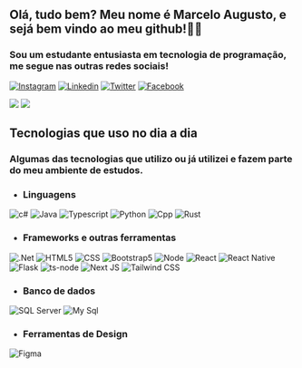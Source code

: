 ## Olá, tudo bem? Meu nome é Marcelo Augusto, e sejá bem vindo ao meu github!🖖🏻

### Sou um estudante entusiasta em tecnologia de programação, me segue nas outras redes sociais!

[![Instagram](https://img.shields.io/badge/Instagram-E4405F?style=for-the-badge&logo=instagram&logoColor=white)](https://www.instagram.com/marcelo.augusto1234/)
[![Linkedin](https://img.shields.io/badge/LinkedIn-0077B5?style=for-the-badge&logo=linkedin&logoColor=white)](https://www.linkedin.com/in/marcelo-augusto-825b2b202/)
[![Twitter](https://img.shields.io/badge/Twitter-1DA1F2?style=for-the-badge&logo=twitter&logoColor=white)](https://twitter.com/Telo_Augusto_O)
[![Facebook](https://img.shields.io/badge/Facebook-1877F2?style=for-the-badge&logo=facebook&logoColor=white)](https://www.facebook.com/profile.php?id=100042692251604)
<div style="display: inline_block, width:100%">
 <img src="https://github-readme-stats-sigma-five.vercel.app/api?username=Marcelo-A-O-S&show_icons=true&theme=dark"/>
 <img src="https://github-readme-stats-sigma-five.vercel.app/api/top-langs/?username=Marcelo-A-O-S&langs_count=6&layout=compact&theme=dark"/>
 
</div>
<div>
 <h2>Tecnologias que uso no dia a dia</h2>
 <h3>Algumas das tecnologias que utilizo ou já utilizei e fazem parte do meu ambiente de estudos.</h3>
</div>

 - ### Linguagens 
<div style="display:inline_block">
  <img alignm="center" alt="c#" src="https://img.shields.io/badge/C%23-239120?style=for-the-badge&logo=c-sharp&logoColor=white"/>
  <img alignm="center" alt="Java" src="https://img.shields.io/badge/Java-ED8B00?style=for-the-badge&logo=java&logoColor=white"/>
  <img alignm="center" alt="Typescript" src="https://img.shields.io/badge/TypeScript-007ACC?style=for-the-badge&logo=typescript&logoColor=white"/>
 <img alignm="center" alt="Python" src="https://img.shields.io/badge/Python-3776AB?style=for-the-badge&logo=python&logoColor=white"/>
 <img alignm="center" alt="Cpp" src="https://img.shields.io/badge/C%2B%2B-00599C?style=for-the-badge&logo=c%2B%2B&logoColor=white"/>
  <img alignm="center" alt="Rust" src="https://img.shields.io/badge/rust-%23000000.svg?style=for-the-badge&logo=rust&logoColor=white"/>
 <div>

  - ### Frameworks e outras ferramentas
<div style="display: inline_block">
 <img alignm="center" alt=".Net" src="https://img.shields.io/badge/.NET-5C2D91?style=for-the-badge&logo=.net&logoColor=white"/>
 <img alignm="center" alt="HTML5" src="https://img.shields.io/badge/HTML5-E34F26?style=for-the-badge&logo=html5&logoColor=white"/>
 <img alignm="center" alt="CSS" src="https://img.shields.io/badge/CSS-239120?&style=for-the-badge&logo=css3&logoColor=white"/>
 <img alignm="center" alt="Bootstrap5" src="https://img.shields.io/badge/Bootstrap-563D7C?style=for-the-badge&logo=bootstrap&logoColor=white"/>
 <img alignm="center" alt="Node" src="https://img.shields.io/badge/Node.js-43853D?style=for-the-badge&logo=node.js&logoColor=white"/>
 <img alignm="center" alt="React" src="https://img.shields.io/badge/React-20232A?style=for-the-badge&logo=react&logoColor=61DAFB"/>
 <img alignm="center" alt="React Native" src="https://img.shields.io/badge/React_Native-20232A?style=for-the-badge&logo=react&logoColor=61DAFB"/>
 <img alignm="center" alt="Flask" src="https://img.shields.io/badge/Flask-000000?style=for-the-badge&logo=flask&logoColor=white"/>
 <img alignm="center" alt="ts-node" src="https://img.shields.io/badge/ts--node-3178C6?style=for-the-badge&logo=ts-node&logoColor=white"/>
 <img alignm="center" alt="Next JS" src="https://img.shields.io/badge/Next-black?style=for-the-badge&logo=next.js&logoColor=white"/>
  <img alignm="center" alt="Tailwind CSS" src="https://img.shields.io/badge/tailwindcss-%2338B2AC.svg?style=for-the-badge&logo=tailwind-css&logoColor=white"/>
<div>

 - ### Banco de dados
 <div style="display: inline_block">
   <img alignm="center" alt="SQL Server" src="https://img.shields.io/badge/Microsoft_SQL_Server-CC2927?style=for-the-badge&logo=microsoft-sql-server&logoColor=white"/>
   <img alignm="center" alt="My Sql" src="https://img.shields.io/badge/MySQL-00000F?style=for-the-badge&logo=mysql&logoColor=white"/>
 <div>

- ### Ferramentas de Design
<div style="display: inline_block">
  <img alignm="center" alt="Figma" src="https://img.shields.io/badge/Figma-F24E1E?style=for-the-badge&logo=figma&logoColor=white"/>
</div>
